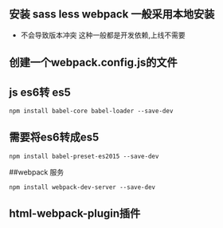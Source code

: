 ## 安装 sass less webpack 一般采用本地安装
- 不会导致版本冲突 这种一般都是开发依赖,上线不需要

## 创建一个webpack.config.js的文件

## js es6转 es5

````
npm install babel-core babel-loader --save-dev
````

## 需要将es6转成es5 

```$xslt
npm install babel-preset-es2015 --save-dev
```

##webpack 服务
```$xslt
npm install webpack-dev-server --save-dev
```
## html-webpack-plugin插件